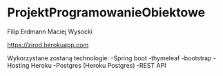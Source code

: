 # ProjektProgramowanieObiektowe
Filip Erdmann Maciej Wysocki

https://zirod.herokuapp.com

Wykorzystane zostaną technologie: 
-Spring boot 
-thymeleaf 
-bootstrap
-Hosting Heroku
-Postgres (Heroku Postgres) 
-REST API
